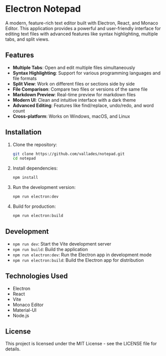 # Electron Notepad

A modern, feature-rich text editor built with Electron, React, and Monaco Editor. This application provides a powerful and user-friendly interface for editing text files with advanced features like syntax highlighting, multiple tabs, and split views.

## Features

- **Multiple Tabs**: Open and edit multiple files simultaneously
- **Syntax Highlighting**: Support for various programming languages and file formats
- **Split View**: Work on different files or sections side by side
- **File Comparison**: Compare two files or versions of the same file
- **Markdown Preview**: Real-time preview for markdown files
- **Modern UI**: Clean and intuitive interface with a dark theme
- **Advanced Editing**: Features like find/replace, undo/redo, and word count
- **Cross-platform**: Works on Windows, macOS, and Linux

## Installation

1. Clone the repository:
   ```bash
   git clone https://github.com/vallades/notepad.git
   cd notepad
   ```

2. Install dependencies:
   ```bash
   npm install
   ```

3. Run the development version:
   ```bash
   npm run electron:dev
   ```

4. Build for production:
   ```bash
   npm run electron:build
   ```

## Development

- `npm run dev`: Start the Vite development server
- `npm run build`: Build the application
- `npm run electron:dev`: Run the Electron app in development mode
- `npm run electron:build`: Build the Electron app for distribution

## Technologies Used

- Electron
- React
- Vite
- Monaco Editor
- Material-UI
- Node.js

## License

This project is licensed under the MIT License - see the LICENSE file for details.
